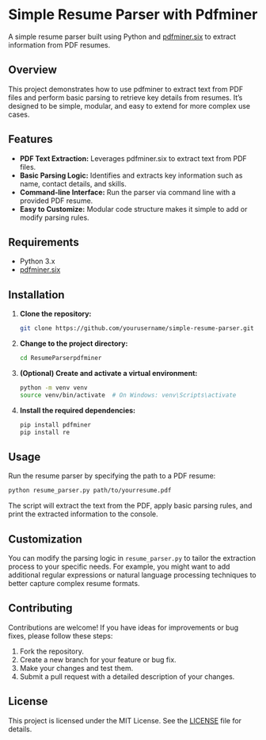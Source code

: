 
# Simple Resume Parser with Pdfminer

A simple resume parser built using Python and [pdfminer.six](https://github.com/pdfminer/pdfminer.six) to extract information from PDF resumes.

## Overview

This project demonstrates how to use pdfminer to extract text from PDF files and perform basic parsing to retrieve key details from resumes. It’s designed to be simple, modular, and easy to extend for more complex use cases.

## Features

- **PDF Text Extraction:** Leverages pdfminer.six to extract text from PDF files.
- **Basic Parsing Logic:** Identifies and extracts key information such as name, contact details, and skills.
- **Command-line Interface:** Run the parser via command line with a provided PDF resume.
- **Easy to Customize:** Modular code structure makes it simple to add or modify parsing rules.

## Requirements

- Python 3.x
- [pdfminer.six](https://pypi.org/project/pdfminer.six/)

## Installation

1. **Clone the repository:**

   ```bash
   git clone https://github.com/yourusername/simple-resume-parser.git
   ```

2. **Change to the project directory:**

   ```bash
   cd ResumeParserpdfminer
   ```

3. **(Optional) Create and activate a virtual environment:**

   ```bash
   python -m venv venv
   source venv/bin/activate  # On Windows: venv\Scripts\activate
   ```

4. **Install the required dependencies:**

   ```bash
   pip install pdfminer
   pip install re
   ```

## Usage

Run the resume parser by specifying the path to a PDF resume:

```bash
python resume_parser.py path/to/yourresume.pdf
```

The script will extract the text from the PDF, apply basic parsing rules, and print the extracted information to the console.

## Customization

You can modify the parsing logic in `resume_parser.py` to tailor the extraction process to your specific needs. For example, you might want to add additional regular expressions or natural language processing techniques to better capture complex resume formats.

## Contributing

Contributions are welcome! If you have ideas for improvements or bug fixes, please follow these steps:

1. Fork the repository.
2. Create a new branch for your feature or bug fix.
3. Make your changes and test them.
4. Submit a pull request with a detailed description of your changes.

## License

This project is licensed under the MIT License. See the [LICENSE](LICENSE) file for details.
```
